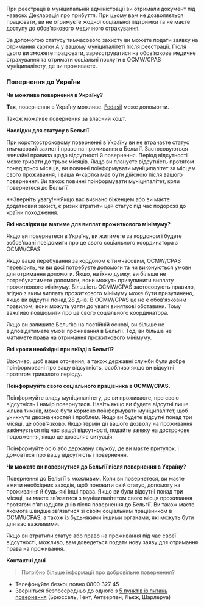 При реєстрації в муніципальній адміністрації ви отримали документ під назвою: Декларація про прибуття. При цьому вам не дозволяється працювати, ви не отримуєте жодної соціальної підтримки та не маєте доступу до обов’язкового медичного страхування.

За допомогою статусу тимчасового захисту ви можете подати заявку на отримання картки A у вашому муніципалітеті після реєстрації. Після цього ви зможете працювати, зареєструватися на обов’язкове медичне страхування та отримати соціальні послуги в OCMW/CPAS муніципалітету, де ви проживаєте.

### Повернення до України
**Чи можливе повернення в Україну?**

**Так**, повернення в Україну можливе. [Fedasil](https://www.voluntaryreturn.be/) може допомогти.

Також можливе повернення за власний кошт.

**Наслідки для статусу в Бельгії**

При короткостроковому поверненні в Україну ви не втрачаєте статус тимчасовий захист і право на проживання в Бельгії. Застосовуються звичайні правила щодо відсутності й повернення. Період відсутності може тривати до трьох місяців. Якщо ви плануєте відсутність протягом понад трьох місяців, ви повинні поінформувати муніципалітет за місцем свого проживання, і ваша А-картка має бути дійсною після вашого повернення. Ви також повинні поінформувати муніципалітет, коли повернетеся до Бельгії.

**Зверніть увагу!**Якщо вас визнано біженцем або ви маєте додатковий захист, є ризик втратити цей статус під час подорожі до країни походження.

**Які наслідки це матиме для виплат прожиткового мінімуму?**

Якщо ви повернетеся в Україну, ви житимете за кордоном і будете зобов’язані повідомити про це свого соціального координатора з OCMW/CPAS.

Якщо ваше перебування за кордоном є тимчасовим, OCMW/CPAS перевірить, чи ви досі потребуєте допомоги та чи виконуються умови для отримання допомоги. Якщо, на їхню думку, ви більше не потребуватимете допомоги, вони можуть призупинити виплату прожиткового мінімуму. Більшість OCMW/CPAS застосовують правило, згідно з яким виплату прожиткового мінімуму може бути призупинено, якщо ви відсутні понад 28 днів. В OCMW/CPAS це не є обов'язковим правилом; вони можуть узяти до уваги виняткові обставини. Тому важливо повідомити про це свого соціального координатора.

Якщо ви залишите Бельгію на постійній основі, ви більше не відповідатимете умові проживання в Бельгії. Тоді ви більше не матимете права на отримання прожиткового мінімуму.

**Які кроки необхідні при виїзді з Бельгії?**

Важливо, щоб ваше оточення, а також державні служби були добре поінформовані про вашу відсутність, особливо якщо ви відсутні протягом тривалого періоду.

**Поінформуйте свого соціального працівника в OCMW/CPAS.**

Поінформуйте владу муніципалітету, де ви проживаєте, про свою відсутність і намір повернутися. Навіть якщо ви будете відсутні лише кілька тижнів, може бути корисно поінформувати муніципалітет, щоб уникнути двозначностей і проблем. Якщо ви будете відсутні понад три місяці, це обов’язково. Якщо термін дії вашого дозволу на проживання закінчується під час вашої відсутності, подайте заявку на дострокове подовження, якщо це дозволяє ситуація.

Поінформуйте осіб або державну службу, де ви маєте притулок, і домовтеся про вашу відсутність і повернення.

**Чи можете ви повернутися до Бельгії після повернення в Україну?**

Повернення до Бельгії є можливим. Коли ви повернетеся, ви маєте вжити необхідних заходів, щоб поновити свій статус, допомогу на проживання й будь-які інші права. Якщо ви були відсутні понад три місяці, ви маєте зв’язатися з муніципалітетом свого місця проживання протягом п’ятнадцяти днів після повернення до Бельгії. Ви також маєте якомога швидше зв’язатися зі своїм соціальним працівником в OCMW/CPAS, а також із будь-якими іншими органами, які можуть бути для вас важливими.

Якщо ви втратили статус або право на проживання під час своєї відсутності, можливо, вам доведеться подати нову заяву для отримання права на проживання.

**Контактні дані**
>Потрібно більше інформації про добровільне повернення?

* Телефонуйте безкоштовно 0800 327 45
* Зверніться безпосередньо до одного з [5 пунктів із питань повернення](https://www.voluntaryreturn.be/contact-us) (Брюссель, Гент, Антверпен, Льєж, Шарлеруа)